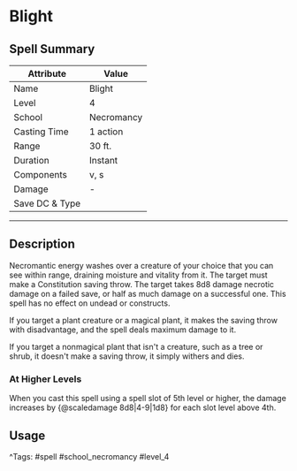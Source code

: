 # Blight

## Spell Summary

| Attribute        | Value                  |
|------------------|------------------------|
| Name             | Blight                 |
| Level            | 4                |
| School           | Necromancy          |
| Casting Time     | 1 action              |
| Range            | 30 ft.            |
| Duration         | Instant             |
| Components       | v, s             |
| Damage           | -               |
| Save DC & Type   |              |

---

## Description

Necromantic energy washes over a creature of your choice that you can see within range, draining moisture and vitality from it. The target must make a Constitution saving throw. The target takes 8d8 damage necrotic damage on a failed save, or half as much damage on a successful one. This spell has no effect on undead or constructs.

If you target a plant creature or a magical plant, it makes the saving throw with disadvantage, and the spell deals maximum damage to it.

If you target a nonmagical plant that isn't a creature, such as a tree or shrub, it doesn't make a saving throw, it simply withers and dies.

### At Higher Levels
When you cast this spell using a spell slot of 5th level or higher, the damage increases by {@scaledamage 8d8|4-9|1d8} for each slot level above 4th.

## Usage


^Tags: #spell #school_necromancy #level_4